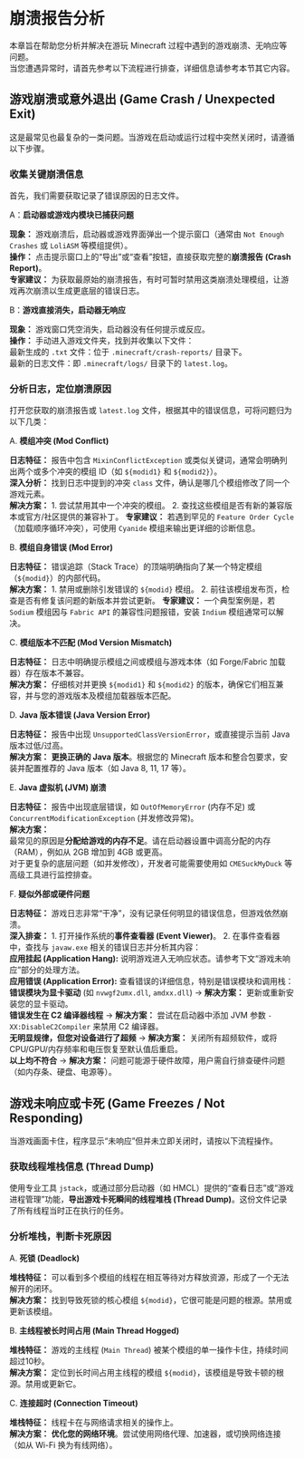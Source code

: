 # 崩溃报告分析

本章旨在帮助您分析并解决在游玩 Minecraft 过程中遇到的游戏崩溃、无响应等问题。  
当您遭遇异常时，请首先参考以下流程进行排查，详细信息请参考本节其它内容。

## 游戏崩溃或意外退出 (Game Crash / Unexpected Exit)

这是最常见也最复杂的一类问题。当游戏在启动或运行过程中突然关闭时，请遵循以下步骤。

### 收集关键崩溃信息

首先，我们需要获取记录了错误原因的日志文件。

A：**启动器或游戏内模块已捕获问题**

**现象：** 游戏崩溃后，启动器或游戏界面弹出一个提示窗口（通常由 `Not Enough Crashes` 或 `LoliASM` 等模组提供）。  
**操作：** 点击提示窗口上的“导出”或“查看”按钮，直接获取完整的**崩溃报告 (Crash Report)**。  
**专家建议：** 为获取最原始的崩溃报告，有时可暂时禁用这类崩溃处理模组，让游戏再次崩溃以生成更底层的错误日志。

B：**游戏直接消失，启动器无响应**

**现象：** 游戏窗口凭空消失，启动器没有任何提示或反应。  
**操作：** 手动进入游戏文件夹，找到并收集以下文件：  
    最新生成的 `.txt` 文件：位于 `.minecraft/crash-reports/` 目录下。  
    最新的日志文件：即 `.minecraft/logs/` 目录下的 `latest.log`。

### 分析日志，定位崩溃原因

打开您获取的崩溃报告或 `latest.log` 文件，根据其中的错误信息，可将问题归为以下几类：

A. **模组冲突 (Mod Conflict)**

**日志特征：** 报告中包含 `MixinConflictException` 或类似关键词，通常会明确列出两个或多个冲突的模组 ID（如 `${modid1}` 和 `${modid2}`）。  
**深入分析：** 找到日志中提到的冲突 `class` 文件，确认是哪几个模组修改了同一个游戏元素。  
**解决方案：**
    1. 尝试禁用其中一个冲突的模组。
    2. 查找这些模组是否有新的兼容版本或官方/社区提供的兼容补丁。
**专家建议：** 若遇到罕见的 `Feature Order Cycle`（加载顺序循环冲突），可使用 `Cyanide` 模组来输出更详细的诊断信息。

B. **模组自身错误 (Mod Error)**

**日志特征：** 错误追踪（Stack Trace）的顶端明确指向了某一个特定模组（`${modid}`）的内部代码。  
**解决方案：**
    1. 禁用或删除引发错误的 `${modid}` 模组。
    2. 前往该模组发布页，检查是否有修复该问题的新版本并尝试更新。
**专家建议：** 一个典型案例是，若 `Sodium` 模组因与 `Fabric API` 的兼容性问题报错，安装 `Indium` 模组通常可以解决。

C. **模组版本不匹配 (Mod Version Mismatch)**

**日志特征：** 日志中明确提示模组之间或模组与游戏本体（如 Forge/Fabric 加载器）存在版本不兼容。  
**解决方案：** 仔细核对并更换 `${modid1}` 和 `${modid2}` 的版本，确保它们相互兼容，并与您的游戏版本及模组加载器版本匹配。

D. **Java 版本错误 (Java Version Error)**

**日志特征：** 报告中出现 `UnsupportedClassVersionError`，或直接提示当前 Java 版本过低/过高。  
**解决方案：** **更换正确的 Java 版本**。根据您的 Minecraft 版本和整合包要求，安装并配置推荐的 Java 版本（如 Java 8, 11, 17 等）。

E. **Java 虚拟机 (JVM) 崩溃**

**日志特征：** 报告中出现底层错误，如 `OutOfMemoryError` (内存不足) 或 `ConcurrentModificationException` (并发修改异常)。  
**解决方案：**  
    最常见的原因是**分配给游戏的内存不足**。请在启动器设置中调高分配的内存（RAM），例如从 2GB 增加到 4GB 或更高。  
    对于更复杂的底层问题（如并发修改），开发者可能需要使用如 `CMESuckMyDuck` 等高级工具进行监控排查。

F. **疑似外部或硬件问题**

**日志特征：** 游戏日志非常“干净”，没有记录任何明显的错误信息，但游戏依然崩溃。  
**深入排查：**
    1. 打开操作系统的**事件查看器 (Event Viewer)**。
    2. 在事件查看器中，查找与 `javaw.exe` 相关的错误日志并分析其内容：  
        **应用挂起 (Application Hang):** 说明游戏进入无响应状态。请参考下文“游戏未响应”部分的处理方法。  
        **应用错误 (Application Error):** 查看错误的详细信息，特别是错误模块和调用栈：  
            **错误模块为显卡驱动** (如 `nvwgf2umx.dll`, `amdxx.dll`) → **解决方案：** 更新或重新安装您的显卡驱动。  
            **错误发生在 C2 编译器线程** → **解决方案：** 尝试在启动器中添加 JVM 参数 `-XX:DisableC2Compiler` 来禁用 C2 编译器。  
            **无明显规律，但您对设备进行了超频** → **解决方案：** 关闭所有超频软件，或将 CPU/GPU/内存频率和电压恢复至默认值后重启。  
            **以上均不符合** → **解决方案：** 问题可能源于硬件故障，用户需自行排查硬件问题（如内存条、硬盘、电源等）。

## 游戏未响应或卡死 (Game Freezes / Not Responding)

当游戏画面卡住，程序显示“未响应”但并未立即关闭时，请按以下流程操作。

### 获取线程堆栈信息 (Thread Dump)

使用专业工具 `jstack`，或通过部分启动器（如 HMCL）提供的“查看日志”或“游戏进程管理”功能，**导出游戏卡死瞬间的线程堆栈 (Thread Dump)**。这份文件记录了所有线程当时正在执行的任务。

### 分析堆栈，判断卡死原因

A. **死锁 (Deadlock)**

**堆栈特征：** 可以看到多个模组的线程在相互等待对方释放资源，形成了一个无法解开的闭环。  
**解决方案：** 找到导致死锁的核心模组 `${modid}`，它很可能是问题的根源。禁用或更新该模组。

B. **主线程被长时间占用 (Main Thread Hogged)**

**堆栈特征：** 游戏的主线程 (`Main Thread`) 被某个模组的单一操作卡住，持续时间超过10秒。  
**解决方案：** 定位到长时间占用主线程的模组 `${modid}`，该模组是导致卡顿的根源。禁用或更新它。

C. **连接超时 (Connection Timeout)**

**堆栈特征：** 线程卡在与网络请求相关的操作上。  
**解决方案：** **优化您的网络环境**。尝试使用网络代理、加速器，或切换网络连接（如从 Wi-Fi 换为有线网络）。
